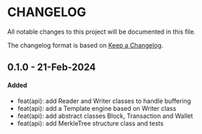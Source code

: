 # CHANGELOG
All notable changes to this project will be documented in this file.

The changelog format is based on [Keep a Changelog](https://keepachangelog.com/en/1.0.0/).

## 0.1.0 - 21-Feb-2024

#### Added

- feat(api): add Reader and Writer classes to handle buffering
- feat(api): add a Template engine based on Writer class
- feat(api): add abstract classes Block, Transaction and Wallet
- feat(api): add MerkleTree structure class and tests
